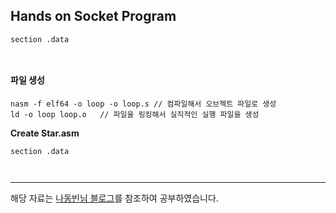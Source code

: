 ## Hands on Socket Program



```assembly
section .data

		
```

#### 파일 생성

```shell
nasm -f elf64 -o loop -o loop.s	// 컴파일해서 오브젝트 파일로 생성
ld -o loop loop.o	// 파일을 링킹해서 실직적인 실행 파일을 생성
```



**Create Star.asm**

```assembly
section .data

	
```





---

해당 자료는 [나동빈님 블로그](https://blog.naver.com/PostView.nhn?blogId=ndb796&logNo=221055387529&parentCategoryNo=&categoryNo=98&viewDate=&isShowPopularPosts=false&from=postList)를 참조하여 공부하였습니다.